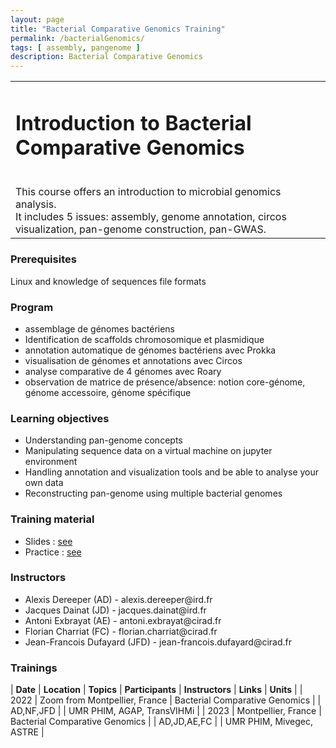 ```yaml
---
layout: page
title: "Bacterial Comparative Genomics Training"
permalink: /bacterialGenomics/
tags: [ assembly, pangenome ]
description: Bacterial Comparative Genomics
---
```

<table class="table-contact">
<tr>

<td>
<h1> Introduction to Bacterial Comparative Genomics</h1><br />
This course offers an introduction to microbial genomics analysis. 
<br/>
It includes 5 issues: assembly, genome annotation, circos visualization, pan-genome construction, pan-GWAS.
</td>
</tr>
</table>

### Prerequisites
Linux and knowledge of sequences file formats 
<div id="colonne1">
<h3>Program</h3>
<ul>
    <li>assemblage de génomes bactériens</li>

<li>Identification de scaffolds chromosomique et plasmidique</li>

<li>annotation automatique de génomes bactériens avec Prokka</li>

<li>visualisation de génomes et annotations avec Circos</li>

<li>analyse comparative de 4 génomes avec Roary</li>

<li>observation de matrice de présence/absence: notion core-génome, génome accessoire, génome spécifique</li>

</ul>
</div>


<div id="colonne2">
<h3>Learning objectives</h3>
<ul>
<li>Understanding pan-genome concepts</li>
<li>Manipulating sequence data on a virtual machine on jupyter environment</li>
<li>Handling annotation and visualization tools and be able to analyse your own data</li> 
<li>Reconstructing pan-genome using multiple bacterial genomes</li>
</ul>
</div>


<div id="colonne3">
<h3>Training material</h3>
<ul>
<li>Slides : <a target="_blank" href="{{ site.url }}/files/bcg.pdf">see</a></li>
<li>Practice : <a target="_blank" href="https://southgreenplatform.github.io/training_bacterial_comparative_genomics/">see</a> </li>
</ul>
</div>

<div id="nextInline" class="clearfix">
<h3>Instructors</h3>
<ul>
    <li>Alexis Dereeper (AD) - alexis.dereeper@ird.fr</li>
    <li>Jacques Dainat (JD) - jacques.dainat@ird.fr </li>
    <li>Antoni Exbrayat (AE) - antoni.exbrayat@cirad.fr </li>
    <li>Florian Charriat (FC) - florian.charriat@cirad.fr </li>
    <li>Jean-Francois Dufayard (JFD) - jean-francois.dufayard@cirad.fr </li>
</ul>
</div>

### Trainings
 
| **Date** | **Location** | **Topics** | **Participants** | **Instructors** | **Links** | **Units** |
| 2022 | Zoom from Montpellier, France |  Bacterial Comparative Genomics |  | AD,NF,JFD | | UMR PHIM, AGAP, TransVIHMi  |
| 2023 | Montpellier, France |  Bacterial Comparative Genomics |  | AD,JD,AE,FC | | UMR PHIM, Mivegec, ASTRE  |
